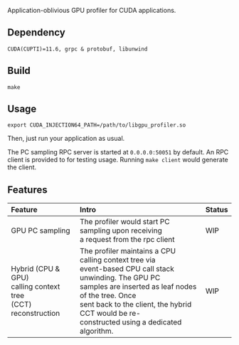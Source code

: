 Application-oblivious GPU profiler for CUDA applications.

## Dependency
```
CUDA(CUPTI)=11.6, grpc & protobuf, libunwind
```

## Build
```
make
```

## Usage
```
export CUDA_INJECTION64_PATH=/path/to/libgpu_profiler.so
```
Then, just run your application as usual.

The PC sampling RPC server is started at `0.0.0.0:50051` by default. An RPC client is provided to for testing usage. Running `make client` would generate the client.

## Features

| Feature | Intro | Status |
| :---- | :---- | :---- |
| GPU PC sampling | The profiler would start PC sampling upon receiving <br> a request from the rpc client | WIP |
| Hybrid (CPU & GPU) <br> calling context tree <br> (CCT) reconstruction | The profiler maintains a CPU calling context tree via <br> event-based CPU call stack unwinding. The GPU PC <br> samples are inserted as leaf nodes of the tree. Once <br> sent back to the client, the hybrid CCT would be re-<br>constructed using a dedicated algorithm. | WIP |